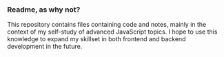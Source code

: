 ### Readme, as why not?

This repository contains files containing code and notes, mainly in the context of my self-study of advanced JavaScript topics. I hope to use this knowledge to expand my skillset in both frontend and backend development in the future.

